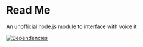 Read Me
====================

An unofficial node.js module to interface with voice it

[![Dependencies](https://david-dm.org/iszak/voice-it-node.svg)](https://david-dm.org/iszak/voice-it-node)
